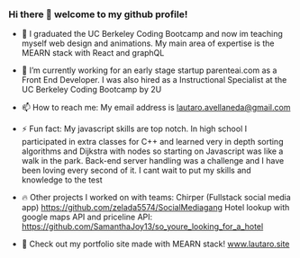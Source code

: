 ### Hi there 👋 welcome to my github profile!

- 🔭 I graduated the UC Berkeley Coding Bootcamp and now im teaching myself web design and animations. My main area of expertise is the MEARN stack with React and graphQL 
  
- 🌱 I’m currently working for an early stage startup parenteai.com as a Front End Developer. I was also hired as a Instructional Specialist at the UC Berkeley Coding Bootcamp by 2U

- 📫 How to reach me: My email address is lautaro.avellaneda@gmail.com 

- ⚡ Fun fact: My javascript skills are top notch. In high school I participated in extra classes for C++ and learned very in depth sorting algorithms and Dijkstra with nodes so starting on Javascript was like a walk in the park. Back-end server handling was a challenge and I have been loving every second of it. I cant wait to put my skills and knowledge to the test

- 🔥 Other projects I worked on with teams: 
Chirper (Fullstack social media app) https://github.com/zelada5574/SocialMediagang 
Hotel lookup with google maps API and priceline API: https://github.com/SamanthaJoy13/so_youre_looking_for_a_hotel

- 🎈 Check out my portfolio site made with MEARN stack! www.lautaro.site
